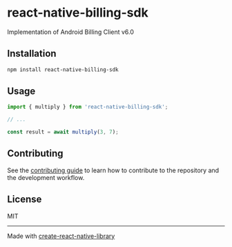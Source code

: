 # react-native-billing-sdk

Implementation of Android Billing Client v6.0

## Installation

```sh
npm install react-native-billing-sdk
```

## Usage

```js
import { multiply } from 'react-native-billing-sdk';

// ...

const result = await multiply(3, 7);
```

## Contributing

See the [contributing guide](CONTRIBUTING.md) to learn how to contribute to the repository and the development workflow.

## License

MIT

---

Made with [create-react-native-library](https://github.com/callstack/react-native-builder-bob)
